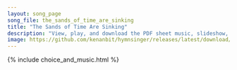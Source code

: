 ```yaml
---
layout: song_page
song_file: the_sands_of_time_are_sinking
title: "The Sands of Time Are Sinking"
description: "View, play, and download the PDF sheet music, slideshow, and audio. Lyrics: The sands of time are sinking, the dawn of heaven breaks. the summer morn I've sighed for, the fair sweet morn awakes; dark, dark hath been the midnig... english christian 4part chords"
image: https://github.com/kenanbit/hymnsinger/releases/latest/download/the_sands_of_time_are_sinking-trad.png
---
```


{% include choice_and_music.html %}
